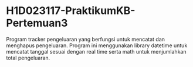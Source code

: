 # H1D023117-PraktikumKB-Pertemuan3
Program tracker pengeluaran yang berfungsi untuk mencatat dan menghapus pengeluaran. Program ini menggunakan library datetime untuk mencatat tanggal sesuai dengan real time serta math untuk menjumlahkan total pengeluaran.
